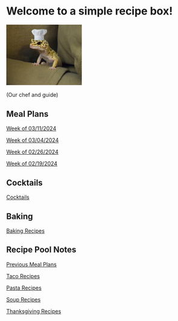 # Welcome to a simple recipe box!

<img src="./lizard_chef.jpg" alt="Our Hero" width="200"/>

(Our chef and guide) 

## Meal Plans

[Week of 03/11/2024](./mealplan20240311.md)

[Week of 03/04/2024](./mealplan20240304.md)

[Week of 02/26/2024](./mealplan20240226.md)

[Week of 02/19/2024](./mealplan20240219.md)


## Cocktails

[Cocktails](./CockTailIndex.md)

## Baking

[Baking Recipes](./BakingIndex.md)

## Recipe Pool Notes

[Previous Meal Plans](./PreviousMealPlansIndex.md)

[Taco Recipes](./TacoRecipeIdeas.md)

[Pasta Recipes](./PastaRecipeIdeas.md)

[Soup Recipes](./SoupIndex.md)

[Thanksgiving Recipes](./ThanksgivingIndex.md)